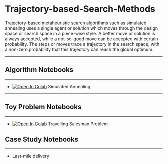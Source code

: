 # Trajectory-based-Search-Methods

Trajectory-based metaheuristic search algorithms such as simulated annealing uses a single agent or solution which moves through the design space or search space in a piece-wise style. A better move or solution is always accepted, while a not-so-good move can be accepted with certain probability. The steps or moves trace a trajectory in the search space, with a non-zero probability that this trajectory can reach the global optimum.

---
## Algorithm Notebooks

---

- [![Open In Colab](https://colab.research.google.com/assets/colab-badge.svg)](https://colab.research.google.com/github/SmartMobilityAlgorithms/Trajectory-based-Search-Algorithms/blob/master/simulated_annealing.ipynb) Simulated Annealing

---

## Toy Problem Notebooks

---

- [![Open In Colab](https://colab.research.google.com/assets/colab-badge.svg)](https://colab.research.google.com/github/SmartMobilityAlgorithms/Trajectory-based-Search-Algorithms/blob/master/TSP_simulated_annealing.ipynb) Travelling Salesman Problem

## Case Study Notebooks

---

- Last-mile delivery
